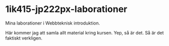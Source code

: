 1ik415-jp222px-laborationer
===========================

Mina laborationer i Webbteknisk introduktion.

Här kommer jag att samla allt material kring kursen. Yep, så är det.
Så är det faktiskt verkligen.

